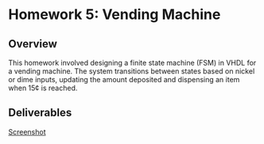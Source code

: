 # Homework 5: Vending Machine

## Overview
This homework involved designing a finite state machine (FSM) in VHDL for a vending machine. The system transitions between states based on nickel or dime inputs, updating the amount deposited and dispensing an item when 15¢ is reached.

## Deliverables
[Screenshot](assets/HW5.png)
